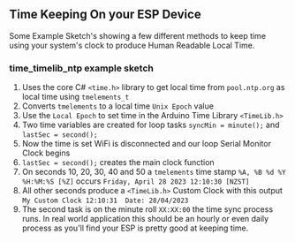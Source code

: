 ## Time Keeping On your ESP Device

Some Example Sketch's showing a few different methods to keep time using your system's clock to produce Human Readable Local Time.


### time_timelib_ntp example sketch
1.	Uses the core C# `<time.h>` library to get local time from `pool.ntp.org` as local time using `tmelements_t`
2.	Converts `tmelements` to a local time `Unix Epoch` value
3.	Use the `Local Epoch` to set time in the Arduino Time Library `<TimeLib.h>`
4.	Two time variables are created for loop tasks `syncMin = minute();` and `lastSec = second();`
5.	Now the time is set WiFi is disconnected and our loop Serial Monitor Clock begins
6.	`lastSec = second();` creates the main clock function
7.	On seconds 10, 20, 30, 40 and 50 a `tmelements` time stamp `%A, %B %d %Y %H:%M:%S [%Z]` occurs `Friday, April 28 2023 12:10:30 [NZST]`
8.	All other seconds produce a `<TimeLib.h>` Custom Clock with this output `My Custom Clock 12:10:31  Date: 28/04/2023`
9.	The second task is on the minute roll `XX:XX:00` the time sync process runs. In real world application this should be an hourly or even daily process as you'll find your ESP is pretty good at keeping time.
